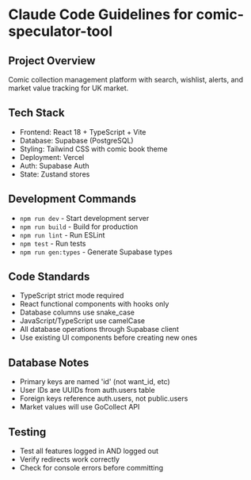 # Claude Code Guidelines for comic-speculator-tool

## Project Overview
Comic collection management platform with search, wishlist, alerts, and market value tracking for UK market.

## Tech Stack
- Frontend: React 18 + TypeScript + Vite
- Database: Supabase (PostgreSQL)
- Styling: Tailwind CSS with comic book theme
- Deployment: Vercel
- Auth: Supabase Auth
- State: Zustand stores

## Development Commands
- `npm run dev` - Start development server
- `npm run build` - Build for production
- `npm run lint` - Run ESLint
- `npm test` - Run tests
- `npm run gen:types` - Generate Supabase types

## Code Standards
- TypeScript strict mode required
- React functional components with hooks only
- Database columns use snake_case
- JavaScript/TypeScript use camelCase
- All database operations through Supabase client
- Use existing UI components before creating new ones

## Database Notes
- Primary keys are named 'id' (not want_id, etc)
- User IDs are UUIDs from auth.users table
- Foreign keys reference auth.users, not public.users
- Market values will use GoCollect API

## Testing
- Test all features logged in AND logged out
- Verify redirects work correctly
- Check for console errors before committing